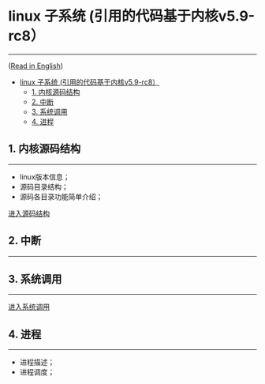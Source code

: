 # linux 子系统 (引用的代码基于内核v5.9-rc8）

-------------------

([Read in English](./README_en.md))

- [linux 子系统 (引用的代码基于内核v5.9-rc8）](#linux-子系统-引用的代码基于内核v59-rc8)
  - [1. 内核源码结构](#1-内核源码结构)
  - [2. 中断](#2-中断)
  - [3. 系统调用](#3-系统调用)
  - [4. 进程](#4-进程)

## 1. 内核源码结构

-------------------

- linux版本信息；
- 源码目录结构；
- 源码各目录功能简单介绍；

[进入源码结构](./aaa_linux_source/README.md)

## 2. 中断

-------------------

## 3. 系统调用

-------------------

[进入系统调用](./syscall/README.md)

## 4. 进程

-------------------

- 进程描述；
- 进程调度；
